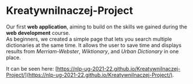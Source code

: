 # KreatywniInaczej-Project
Our first **web application**, aiming to build on the skills we gained during the **web development** course. 
<br>
As beginners, we created a simple page that lets you search multiple dictionaries at the same time. It allows the user to save time and displays results from *Merriam-Webster*, *Wiktionary*, and *Urban Dictionary* in one place.

It can be seen here: [https://nlp-ug-2021-22.github.io/KreatywniInaczej-Project/](https://nlp-ug-2021-22.github.io/KreatywniInaczej-Project/).

